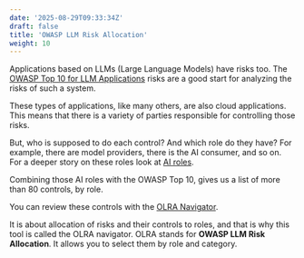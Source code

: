 ```yaml
---
date: '2025-08-29T09:33:34Z'
draft: false
title: 'OWASP LLM Risk Allocation'
weight: 10
---
```


Applications based on LLMs (Large Language Models) have risks too.
The [OWASP Top 10 for LLM Applications](https://owasp.org/www-project-top-10-for-large-language-model-applications/) risks are a good start for analyzing the risks of such a system.

These types of applications, like many others, are also cloud applications.
This means that there is a variety of parties responsible for controlling those risks.

But, who is supposed to do each control? And which role do they have?
For example, there are model providers, there is the AI consumer, and so on.
For a deeper story on these roles look at [AI roles](/book/diginfra/ai-roles/).

Combining those AI roles with the OWASP Top 10, gives us a list of more than 80 controls, by role.

You can review these controls with the [OLRA Navigator](/olra/navigator.html).

It is about allocation of risks and their controls to roles, and that is why this tool is called the OLRA navigator.
OLRA stands for **OWASP LLM Risk Allocation**.
It allows you to select them by role and category.
